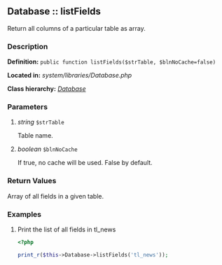 
Database :: listFields
-------------------------------------------

Return all columns of a particular table as array.


### Description ###

**Definition:** `public function listFields($strTable, $blnNoCache=false)`

**Located in:** *system/libraries/Database.php*

**Class hierarchy:** *[Database](../Database.md)*


### Parameters ###

1. *string* `$strTable`

	Table name.

2. *boolean* `$blnNoCache`

	If true, no cache will be used. False by default.


### Return Values ###

Array of all fields in a given table.


### Examples ###

1. Print the list of all fields in tl_news

	```php
	<?php

	print_r($this->Database->listFields('tl_news'));